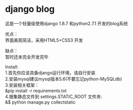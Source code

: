# django blog  
这是一个轻量级使用django 1.8.7 和python2.7.1 开发的blog系统

优点：<br>
    界面美观简洁，采用HTML5+CSS3 开发
  
缺点：<br>
    暂时还未完全开发完毕

Install:<br>
	1.首先你应该具备django运行环境，请自行安装<br>
	2.安装mysql建议mysql版本5.6(不要忘记python-MySQLdb)<br>
	3.安装相关框架：<br>
	&amp;pip install -r requirements.txt<br>
	4.搜集静态文件到 settings.STATIC_ROOT 文件夹:<br>
	&amp;$ python manage.py collectstatic